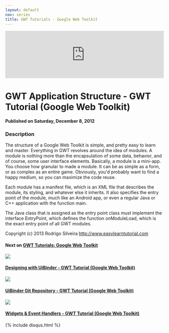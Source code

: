 ```yaml
---
layout: default
nav: series
title: GWT Tutorials - Google Web Toolkit
---
```


<div class="container">
    <div class="row mt grid">
        <div class="mt"></div>
        <div class="row" style="margin-bottom: 20px;">
            <div class="col-sm-push-1 col-sm-10 col-md-push-2 col-md-8">
                <div class="video-container">
                    <iframe width="100%" src="https://www.youtube.com/embed/5i3ZoJKLR78" frameborder="0" allowfullscreen></iframe>
                </div>
            </div>
            <div class="clearfix"></div>
            <div class="col-md-8">
                <h1>GWT Application Structure - GWT Tutorial (Google Web Toolkit)</h1>
                <h4>Published on Saturday, December 8, 2012</h4>
                <h3>Description</h3>
                <p>The structure of a Google Web Toolkit is simple, and pretty easy to learn and master. Everything in GWT revolves around the idea of modules. A module is nothing more than the encapsulation of some data, behavior, and of course, some user interface elements. Basically, a module is a mini-app. You choose how granular to made a module. It can be as simple as a form, or as complex as an entire game. Obviously, you'd probably want to find a happy medium, so you can maximize the code reuse.

Each module has a manifest file, which is an XML file that describes the module, its styling, and whatever else it inherits. It also specifies the entry point of the module, much like an Android app, or even a regular Java or C++ application with the function main.

The Java class that is assigned as the entry point class must implement the interface EntryPoint, which defines the function onModuleLoad, which is the exact entry point of all GWT modules.

Copyright (c) 2013 Rodrigo Silveira http://www.easylearntutorial.com</p>
            </div>
            <div class="col-md-4">
                <h4>Next on <a href="/series/gwt-tutorials-google-web-toolkit">GWT Tutorials: Google Web Toolkit</a></h4><div class="row" style="margin-bottom: 20px">
            <div class="col-md-6">
                <a href="/series/gwt-tutorials-google-web-toolkit/designing-with-uibinder-gwt-tutorial-google-web-toolkit-">
                    <img src="/img/blank.gif" data-echo="https://i.ytimg.com/vi/ddeFZ_Cu6dY/hqdefault.jpg" class="img-responsive" />
                </a>
            </div>
            <div class="col-md-6">
                <h4>
                    <a href="/series/gwt-tutorials-google-web-toolkit/designing-with-uibinder-gwt-tutorial-google-web-toolkit-">Designing with UiBinder - GWT Tutorial (Google Web Toolkit)</a>
                </h4>
            </div>
        </div><div class="row" style="margin-bottom: 20px">
            <div class="col-md-6">
                <a href="/series/gwt-tutorials-google-web-toolkit/uibinder-git-repository-gwt-tutorial-google-web-toolkit-">
                    <img src="/img/blank.gif" data-echo="https://i.ytimg.com/vi/dCx3xVC4fPE/hqdefault.jpg" class="img-responsive" />
                </a>
            </div>
            <div class="col-md-6">
                <h4>
                    <a href="/series/gwt-tutorials-google-web-toolkit/uibinder-git-repository-gwt-tutorial-google-web-toolkit-">UiBinder Git Repository - GWT Tutorial (Google Web Toolkit)</a>
                </h4>
            </div>
        </div><div class="row" style="margin-bottom: 20px">
            <div class="col-md-6">
                <a href="/series/gwt-tutorials-google-web-toolkit/widgets-event-handlers-gwt-tutorial-google-web-toolkit-">
                    <img src="/img/blank.gif" data-echo="https://i.ytimg.com/vi/6yXWuUQDVDU/hqdefault.jpg" class="img-responsive" />
                </a>
            </div>
            <div class="col-md-6">
                <h4>
                    <a href="/series/gwt-tutorials-google-web-toolkit/widgets-event-handlers-gwt-tutorial-google-web-toolkit-">Widgets & Event Handlers - GWT Tutorial (Google Web Toolkit)</a>
                </h4>
            </div>
        </div>
            </div>
            <div class="col-md-8">
                {% include disqus.html %}
            </div>
        </div>
    </div>
    <div class="row mt grid"></div>
</div>
